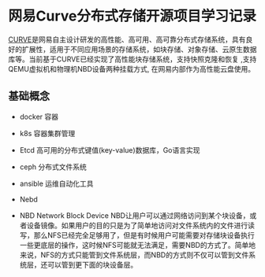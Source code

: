 # 网易Curve分布式存储开源项目学习记录

[CURVE](https://github.com/opencurve/curve)是网易自主设计研发的高性能、高可用、高可靠分布式存储系统，具有良好的扩展性，适用于不同应用场景的存储系统，如块存储、对象存储、云原生数据库等。当前基于CURVE已经实现了高性能块存储系统，支持快照克隆和恢复 ,支持QEMU虚拟机和物理机NBD设备两种挂载方式, 在网易内部作为高性能云盘使用。

## 基础概念

- docker 容器
- k8s 容器集群管理
- Etcd 高可用的分布式键值(key-value)数据库，Go语言实现
- ceph 分布式文件系统
- ansible 运维自动化工具

- Nebd
- NBD  Network Block Device  NBD让用户可以通过网络访问到某个块设备，或者设备镜像。如果用户的目的只是为了简单地访问对文件系统内的文件进行读写，那么NFS已经完全足够用了，但是有时候用户可能需要对存储块设备执行一些更底层的操作，这时候NFS可能就无法满足，需要NBD的方式了。简单地来说，NFS的方式只能管到文件系统层，而NBD的方式则不仅可以管到文件系统层，还可以管到更下面的块设备层。

